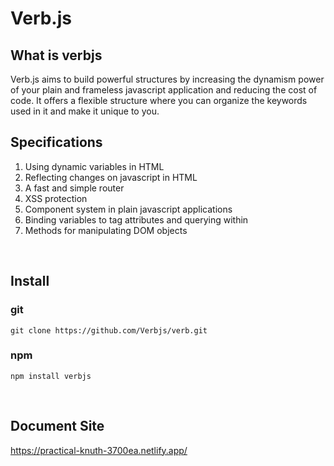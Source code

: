 # Verb.js

## What is verbjs
Verb.js aims to build powerful structures by increasing the dynamism power of your plain and frameless javascript application and reducing the cost of code. It offers a flexible structure where you can organize the keywords used in it and make it unique to you.

## Specifications
1. Using dynamic variables in HTML
2. Reflecting changes on javascript in HTML
3. A fast and simple router
4. XSS protection
5. Component system in plain javascript applications
6. Binding variables to tag attributes and querying within
7. Methods for manipulating DOM objects

<br>

## Install
### git
```
git clone https://github.com/Verbjs/verb.git
```

### npm
```
npm install verbjs
```

<br>

## Document Site
https://practical-knuth-3700ea.netlify.app/
